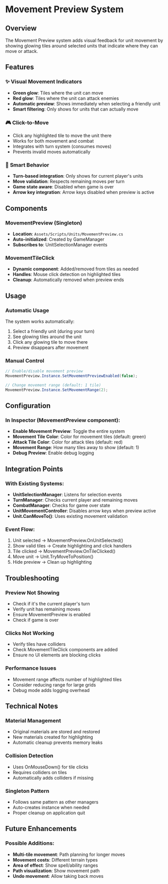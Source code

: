 # Movement Preview System

## Overview
The Movement Preview system adds visual feedback for unit movement by showing glowing tiles around selected units that indicate where they can move or attack.

## Features

### ✨ **Visual Movement Indicators**
- **Green glow**: Tiles where the unit can move
- **Red glow**: Tiles where the unit can attack enemies
- **Automatic preview**: Shows immediately when selecting a friendly unit
- **Smart filtering**: Only shows for units that can actually move

### 🎮 **Click-to-Move**
- Click any highlighted tile to move the unit there
- Works for both movement and combat
- Integrates with turn system (consumes moves)
- Prevents invalid moves automatically

### 🎯 **Smart Behavior**
- **Turn-based integration**: Only shows for current player's units
- **Move validation**: Respects remaining moves per turn
- **Game state aware**: Disabled when game is over
- **Arrow key integration**: Arrow keys disabled when preview is active

## Components

### MovementPreview (Singleton)
- **Location**: `Assets/Scripts/Units/MovementPreview.cs`
- **Auto-initialized**: Created by GameManager
- **Subscribes to**: UnitSelectionManager events

### MovementTileClick
- **Dynamic component**: Added/removed from tiles as needed
- **Handles**: Mouse click detection on highlighted tiles
- **Cleanup**: Automatically removed when preview ends

## Usage

### Automatic Usage
The system works automatically:
1. Select a friendly unit (during your turn)
2. See glowing tiles around the unit
3. Click any glowing tile to move there
4. Preview disappears after movement

### Manual Control
```csharp
// Enable/disable movement preview
MovementPreview.Instance.SetMovementPreviewEnabled(false);

// Change movement range (default: 1 tile)
MovementPreview.Instance.SetMovementRange(2);
```

## Configuration

### In Inspector (MovementPreview component):
- **Enable Movement Preview**: Toggle the entire system
- **Movement Tile Color**: Color for movement tiles (default: green)
- **Attack Tile Color**: Color for attack tiles (default: red)
- **Movement Range**: How many tiles away to show (default: 1)
- **Debug Preview**: Enable debug logging

## Integration Points

### With Existing Systems:
- **UnitSelectionManager**: Listens for selection events
- **TurnManager**: Checks current player and remaining moves
- **CombatManager**: Checks for game over state
- **UnitMovementController**: Disables arrow keys when preview active
- **Unit.CanMoveTo()**: Uses existing movement validation

### Event Flow:
1. Unit selected → MovementPreview.OnUnitSelected()
2. Show valid tiles → Create highlighting and click handlers
3. Tile clicked → MovementPreview.OnTileClicked()
4. Move unit → Unit.TryMoveToPosition()
5. Hide preview → Clean up highlighting

## Troubleshooting

### Preview Not Showing
- Check if it's the current player's turn
- Verify unit has remaining moves
- Ensure MovementPreview is enabled
- Check if game is over

### Clicks Not Working
- Verify tiles have colliders
- Check MovementTileClick components are added
- Ensure no UI elements are blocking clicks

### Performance Issues
- Movement range affects number of highlighted tiles
- Consider reducing range for large grids
- Debug mode adds logging overhead

## Technical Notes

### Material Management
- Original materials are stored and restored
- New materials created for highlighting
- Automatic cleanup prevents memory leaks

### Collision Detection
- Uses OnMouseDown() for tile clicks
- Requires colliders on tiles
- Automatically adds colliders if missing

### Singleton Pattern
- Follows same pattern as other managers
- Auto-creates instance when needed
- Proper cleanup on application quit

## Future Enhancements

### Possible Additions:
- **Multi-tile movement**: Path planning for longer moves
- **Movement costs**: Different terrain types
- **Area of effect**: Show spell/ability ranges
- **Path visualization**: Show movement path
- **Undo movement**: Allow taking back moves 